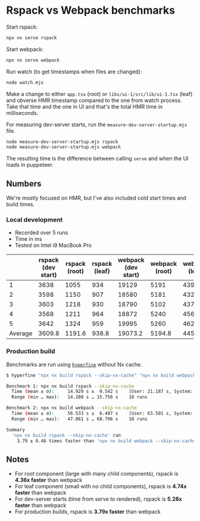 # Rspack vs Webpack benchmarks

Start rspack:

```bash
npx nx serve rspack
```

Start webpack:

```bash
npx nx serve webpack
```

Run watch (to get timestamps when files are changed):

```bash
node watch.mjs
```

Make a change to either `app.tsx` (root) or `libs/ui-1/src/lib/ui-1.tsx` (leaf) and obverse HMR timestamp compared to the one from watch process. Take that time and the one in UI and that's the total HMR time in milliseconds.

For measuring dev-server starts, run the `measure-dev-server-startup.mjs` file.

```bash
node measure-dev-server-startup.mjs rspack
node measure-dev-server-startup.mjs webpack
```

The resulting time is the difference between calling `serve` and when the UI loads in puppeteer.


## Numbers

We're mostly focused on HMR, but I've also included cold start times and build times.

### Local development

- Recorded over 5 runs
- Time in ms
- Tested on Intel i9 MacBook Pro

|         | rspack (dev start)  | rspack (root) | rspack (leaf) | webpack (dev start)  | webpack (root) | webpack (leaf) |
| ------- | ------------------- | ------------- | ------------- | -------------------- | -------------- | -------------- |
| 1       | 3638                | 1055          | 934           | 19129                | 5191           | 4390           |
| 2       | 3598                | 1150          | 907           | 18580                | 5181           | 4322           |
| 3       | 3603                | 1218          | 930           | 18790                | 5102           | 4372           |
| 4       | 3568                | 1211          | 964           | 18872                | 5240           | 4561           |
| 5       | 3642                | 1324          | 959           | 19995                | 5260           | 4624           |
| Average | 3609.8              | 1191.6        | 938.8         | 19073.2              | 5194.8         | 4453.8         |


### Production build

Benchmarks are run using [`hyperfine`](https://github.com/sharkdp/hyperfine) without Nx cache.


```bash
$ hyperfine "npx nx build rspack --skip-nx-cache" "npx nx build webpack --skip-nx-cache"

Benchmark 1: npx nx build rspack --skip-nx-cache
  Time (mean ± σ):     14.929 s ±  0.542 s    [User: 21.187 s, System: 1.783 s]
  Range (min … max):   14.280 s … 15.756 s    10 runs

Benchmark 2: npx nx build webpack --skip-nx-cache
  Time (mean ± σ):     56.533 s ±  6.497 s    [User: 63.501 s, System: 4.681 s]
  Range (min … max):   47.061 s … 68.796 s    10 runs

Summary
  'npx nx build rspack --skip-nx-cache' ran
    3.79 ± 0.46 times faster than 'npx nx build webpack --skip-nx-cache'
```

## Notes

- For root component (large with many child components), rspack is **4.36x faster** than webpack
- For leaf component (small with no child components), rspack is **4.74x faster** than webpack
- For dev-server starts (time from serve to rendered), rspack is **5.28x faster** than webpack
- For production builds, rspack is **3.79x faster** than webpack

